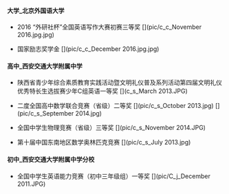 #### 大学_北京外国语大学
- 2016 “外研社杯”全国英语写作大赛初赛三等奖
[](pic/c_c_November 2016.jpg.jpg)

- 国家励志奖学金
[](pic/c_c_December 2016.jpg.jpg)


#### 高中_西安交通大学附属中学
- 陕西省青少年综合素质教育实践活动暨文明礼仪普及系列活动第四届文明礼仪优秀特长生选拔赛少年C组英语一等奖
[](c_s_March 2013.JPG)

- 二度全国高中数学联合竞赛（省级）二等奖
[](pic/c_s_October 2013.jpg)
[](pic/c_s_September 2014.jpg)

- 全国中学生物理竞赛（省级）三等奖
[](pic/c_s_November 2014.JPG)

- 第十届中国东南地区数学奥林匹克竞赛
[](pic/c_s_July 2013.jpg)


#### 初中_西安交通大学附属中学分校
- 全国中学生英语能力竞赛（初中三年级组）一等奖
[](pic/C_j_December 2011.JPG)